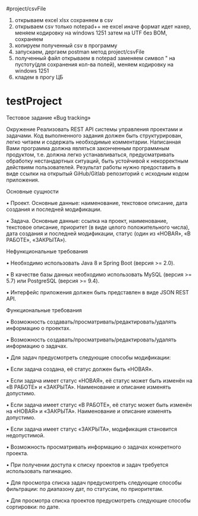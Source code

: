 #project/csvFile
1) открываем excel xlsx сохраняем в csv
2) открываем csv только notepad++ не excel иначе формат идет нахер, меняем кодировку на windows 1251 затем на UTF без BOM, сохраняем
3) копируем полученный csv в программу
4) запускаем, дергаем postman метод project/csvFile
5) полученный файл открываем в notepad заменяем символ " на пустоту(для сохранения кол-ва полей), меняем кодировку на windows 1251
6) кладем в прогу ЦБ

# testProject
Тестовое задание «Bug tracking» 

Окружение
Реализовать REST API системы управления проектами и задачами.
Код выполненного задания должен быть структурирован, легко читаем и содержать необходимые комментарии. Написанная Вами программа должна являться законченным программным продуктом, т.е. должна легко устанавливаться, предусматривать обработку нестандартных ситуаций, быть устойчивой к некорректным действиям пользователей.
Результат работы нужно предоставить в виде ссылки на открытый GiHub/Gitlab репозиторий с исходным кодом приложения.

Основные сущности

•	Проект. Основные данные: наименование, текстовое описание, дата создания и последней модификации.

•	Задача. Основные данные: ссылка на проект, наименование, текстовое описание, приоритет (в виде целого положительного числа), дата создания и последней модификации, статус (один из «НОВАЯ», «В РАБОТЕ», «ЗАКРЫТА»).

Нефункциональные требования

•	Необходимо использовать Java 8 и Spring Boot (версия >= 2.0).

•	В качестве базы данных необходимо использовать MySQL (версия >= 5.7) или PostgreSQL (версия >= 9.4).

•	Интерфейс приложения должен быть представлен в виде JSON REST API.

Функциональные требования

•	Возможность создавать/просматривать/редактировать/удалять информацию о проектах.

•	Возможность создавать/просматривать/редактировать/удалять информацию о задачах.

•	Для задач предусмотреть следующие способы модификации:

•	Если задача создана, её статус должен быть «НОВАЯ».

•	Если задача имеет статус «НОВАЯ», её статус может быть изменён на «В РАБОТЕ» и «ЗАКРЫТА». Наименование и описание изменять 
допустимо.

•	Если задача имеет статус «В РАБОТЕ», её статус может быть изменён на «НОВАЯ» и «ЗАКРЫТА». Наименование и описание изменять 
допустимо.

•	Если задача имеет статус «ЗАКРЫТА», модификация становится недопустимой.

•	Возможность просматривать информацию о задачах конкретного проекта.

•	При получении доступа к списку проектов и задач требуется использовать пагинацию.

•	Для просмотра списка задач предусмотреть следующие способы фильтрации: по диапазону дат, по статусам, по приоритетам.

•	Для просмотра списка проектов предусмотреть следующие способы сортировки: по дате.
